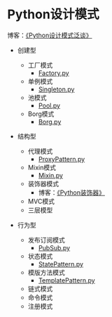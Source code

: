 # Python设计模式

博客：[《Python设计模式泛谈》](http://blog.tangyingkang.com/post/2016/04/05/python-design-pattern/)

- 创建型
    - 工厂模式
        - [Factory.py](https://github.com/EaconTang/python-design-patterns/blob/master/Factory.py)
    - 单例模式
        - [Singleton.py](https://github.com/EaconTang/python-design-patterns/blob/master/Singleton.py)
    - 池模式
        - [Pool.py](https://github.com/EaconTang/python-design-patterns/blob/master/Pool.py)
    - Borg模式
        - [Borg.py](https://github.com/EaconTang/python-design-patterns/blob/master/Borg.py)
    

- 结构型
    - 代理模式
        - [ProxyPattern.py](https://github.com/EaconTang/python-design-patterns/blob/master/ProxyPattern.py)
    - Mixin模式
        - [Mixin.py](https://github.com/EaconTang/python-design-patterns/blob/master/Mixin.py)
    - 装饰器模式
        - 博客：[《Python装饰器》](http://blog.tangyingkang.com/post/2015/12/25/python-decorator/)
    - MVC模式
    - 三层模型
    
- 行为型
    - 发布订阅模式    
        - [PubSub.py](https://github.com/EaconTang/python-design-patterns/blob/master/PubSub.py)
    - 状态模式
        - [StatePattern.py](https://github.com/EaconTang/python-design-patterns/blob/master/StatePattern.py)
    - 模版方法模式
        - [TemplatePattern.py](https://github.com/EaconTang/python-design-patterns/blob/master/TempatePattern.py)
    - 链式模式
    - 命令模式
    - 注册模式
